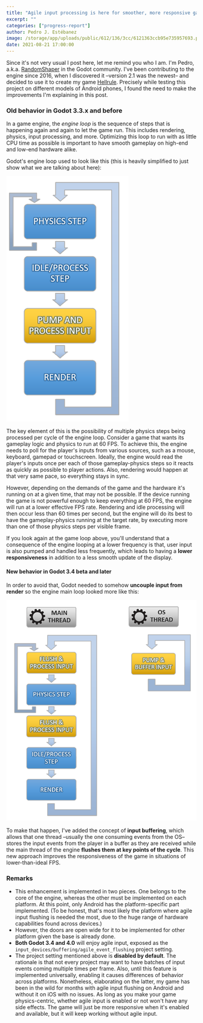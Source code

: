 ```yaml
---
title: "Agile input processing is here for smoother, more responsive gameplay"
excerpt: ""
categories: ["progress-report"]
author: Pedro J. Estébanez
image: /storage/app/uploads/public/612/136/3cc/6121363ccb95e735957693.png
date: 2021-08-21 17:00:00
---
```


Since it's not very usual I post here, let me remind you who I am. I'm Pedro, a.k.a. [RandomShaper](https://twitter.com/RandomPedroJ) in the Godot community. I've been contributing to the engine since 2016, when I discovered it –version 2.1 was the newest– and decided to use it to create my game [Hellrule](http://pedrocorp.net/#hellrule). Precisely while testing this project on different models of Android phones, I found the need to make the improvements I'm explaining in this post.

### Old behavior in Godot 3.3.x and before

In a game engine, the *engine loop* is the sequence of steps that is happening again and again to let the game run. This includes rendering, physics, input processing, and more. Optimizing this loop to run with as little CPU time as possible is important to have smooth gameplay on high-end and low-end hardware alike.

Godot's engine loop used to look like this (this is heavily simplified to just show what we are talking about here):

![loop_before.png](/storage/app/uploads/public/611/d83/0a3/611d830a38eb5069138855.png)

The key element of this is the possibility of multiple physics steps being processed per cycle of the engine loop. Consider a game that wants its gameplay logic and physics to run at 60 FPS. To achieve this, the engine needs to poll for the player's inputs from various sources, such as a mouse, keyboard, gamepad or touchscreen. Ideally, the engine would read the player's inputs once per each of those gameplay-physics steps so it reacts as quickly as possible to player actions. Also, rendering would happen at that very same pace, so everything stays in sync.

However, depending on the demands of the game and the hardware it's running on at a given time, that may not be possible. If the device running the game is not powerful enough to keep everything at 60 FPS, the engine will run at a lower effective FPS rate. Rendering and idle processing will then occur less than 60 times per second, but the engine will do its best to have the gameplay-physics running at the target rate, by executing more than one of those physics steps per visible frame.

If you look again at the game loop above, you'll understand that a consequence of the engine looping at a lower frequency is that, user input is also pumped and handled less frequently, which leads to having a **lower responsiveness** in addition to a less smooth update of the display.

#### New behavior in Godot 3.4 beta and later

In order to avoid that, Godot needed to somehow **uncouple input from render** so the engine main loop looked more like this:

![loop_after.png](/storage/app/uploads/public/611/d83/0c8/611d830c8ef48415300361.png)

To make that happen, I've added the concept of **input buffering**, which allows that one thread –usually the one consuming events from the OS– stores the input events from the player in a buffer as they are received while the main thread of the engine **flushes them at key points of the cycle**. This new approach improves the responsiveness of the game in situations of lower-than-ideal FPS.

### Remarks

- This enhancement is implemented in two pieces. One belongs to the core of the engine, whereas the other must be implemented on each platform. At this point, only Android has the platform-specific part implemented. (To be honest, that's most likely the platform where agile input flushing is needed the most, due to the huge range of hardware capabilities found across devices.)
- However, the doors are open wide for it to be implemented for other platform given the base is already done.
- **Both Godot 3.4 and 4.0** will enjoy agile input, exposed as the `input_devices/buffering/agile_event_flushing` project setting.
- The project setting mentioned above is **disabled by default**. The rationale is that not every project may want to have batches of input events coming multiple times per frame. Also, until this feature is implemented universally, enabling it causes differences of behavior across platforms. Nonetheless, elaborating on the latter, my game has been in the wild for months with agile input flushing on Android and without it on iOS with no issues. As long as you make your game physics-centric, whether agile input is enabled or not won't have any side effects. The game will just be more responsive when it's enabled and available, but it will keep working without agile input.